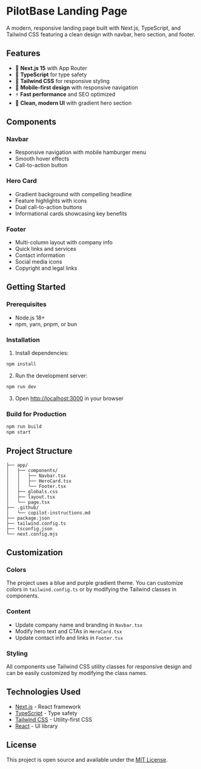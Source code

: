 # PilotBase Landing Page

A modern, responsive landing page built with Next.js, TypeScript, and Tailwind CSS featuring a clean design with navbar, hero section, and footer.

## Features

- 🚀 **Next.js 15** with App Router
- 💎 **TypeScript** for type safety
- 🎨 **Tailwind CSS** for responsive styling
- 📱 **Mobile-first design** with responsive navigation
- ⚡ **Fast performance** and SEO optimized
- 🎯 **Clean, modern UI** with gradient hero section

## Components

### Navbar
- Responsive navigation with mobile hamburger menu
- Smooth hover effects
- Call-to-action button

### Hero Card
- Gradient background with compelling headline
- Feature highlights with icons
- Dual call-to-action buttons
- Informational cards showcasing key benefits

### Footer
- Multi-column layout with company info
- Quick links and services
- Contact information
- Social media icons
- Copyright and legal links

## Getting Started

### Prerequisites
- Node.js 18+ 
- npm, yarn, pnpm, or bun

### Installation

1. Install dependencies:
```bash
npm install
```

2. Run the development server:
```bash
npm run dev
```

3. Open [http://localhost:3000](http://localhost:3000) in your browser

### Build for Production

```bash
npm run build
npm start
```

## Project Structure

```
├── app/
│   ├── components/
│   │   ├── Navbar.tsx
│   │   ├── HeroCard.tsx
│   │   └── Footer.tsx
│   ├── globals.css
│   ├── layout.tsx
│   └── page.tsx
├── .github/
│   └── copilot-instructions.md
├── package.json
├── tailwind.config.ts
├── tsconfig.json
└── next.config.mjs
```

## Customization

### Colors
The project uses a blue and purple gradient theme. You can customize colors in `tailwind.config.ts` or by modifying the Tailwind classes in components.

### Content
- Update company name and branding in `Navbar.tsx`
- Modify hero text and CTAs in `HeroCard.tsx`
- Update contact info and links in `Footer.tsx`

### Styling
All components use Tailwind CSS utility classes for responsive design and can be easily customized by modifying the class names.

## Technologies Used

- [Next.js](https://nextjs.org/) - React framework
- [TypeScript](https://www.typescriptlang.org/) - Type safety
- [Tailwind CSS](https://tailwindcss.com/) - Utility-first CSS
- [React](https://reactjs.org/) - UI library

## License

This project is open source and available under the [MIT License](LICENSE).
